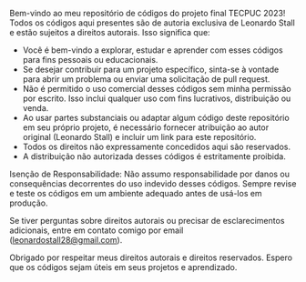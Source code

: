Bem-vindo ao meu repositório de códigos do projeto final TECPUC 2023! Todos os códigos aqui presentes são de autoria exclusiva de Leonardo Stall e estão sujeitos a direitos autorais. Isso significa que:

* Você é bem-vindo a explorar, estudar e aprender com esses códigos para fins pessoais ou educacionais.
* Se desejar contribuir para um projeto específico, sinta-se à vontade para abrir um problema ou enviar uma solicitação de pull request.
* Não é permitido o uso comercial desses códigos sem minha permissão por escrito. Isso inclui qualquer uso com fins lucrativos, distribuição ou venda.
* Ao usar partes substanciais ou adaptar algum código deste repositório em seu próprio projeto, é necessário fornecer atribuição ao autor original (Leonardo Stall) e incluir um link para este repositório.
* Todos os direitos não expressamente concedidos aqui são reservados.
* A distribuição não autorizada desses códigos é estritamente proibida.

Isenção de Responsabilidade: Não assumo responsabilidade por danos ou consequências decorrentes do uso indevido desses códigos. Sempre revise e teste os códigos em um ambiente adequado antes de usá-los em produção.

Se tiver perguntas sobre direitos autorais ou precisar de esclarecimentos adicionais, entre em contato comigo por email (leonardostall28@gmail.com).

Obrigado por respeitar meus direitos autorais e direitos reservados. Espero que os códigos sejam úteis em seus projetos e aprendizado.

